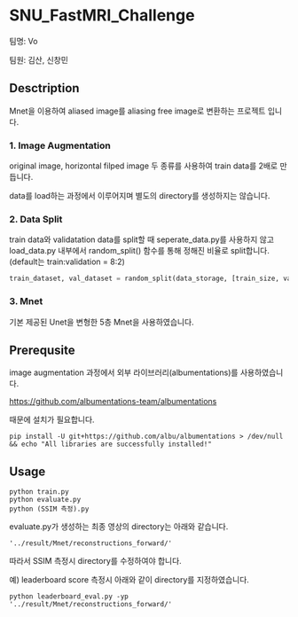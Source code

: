 # SNU_FastMRI_Challenge

팀명: Vo

팀원: 김산, 신창민

## Desctription

Mnet을 이용하여 aliased image를 aliasing free image로 변환하는 프로젝트 입니다.

### 1. Image Augmentation

original image, horizontal filped image 두 종류를 사용하여 train data를 2배로 만듭니다.

data를 load하는 과정에서 이루어지며 별도의 directory를 생성하지는 않습니다.

### 2. Data Split

train data와 validatation data를 split할 때 seperate_data.py를 사용하지 않고 load_data.py 내부에서 random_split() 함수를 통해 정해진 비율로 split합니다. (default는 train:validation = 8:2)

``` Python
train_dataset, val_dataset = random_split(data_storage, [train_size, val_size])
```

### 3. Mnet

기본 제공된 Unet을 변형한 5층 Mnet을 사용하였습니다.

## Prerequsite

image augmentation 과정에서 외부 라이브러리(albumentations)를 사용하였습니다.

<https://github.com/albumentations-team/albumentations>

때문에 설치가 필요합니다.

```
pip install -U git+https://github.com/albu/albumentations > /dev/null && echo "All libraries are successfully installed!"
```

## Usage

```
python train.py
python evaluate.py
python (SSIM 측정).py
```

evaluate.py가 생성하는 최종 영상의 directory는 아래와 같습니다.

```
'../result/Mnet/reconstructions_forward/'
```

따라서 SSIM 측정시 directory를 수정하여야 합니다.

예) leaderboard score 측정시 아래와 같이 directory를 지정하였습니다.

```
python leaderboard_eval.py -yp '../result/Mnet/reconstructions_forward/'
```
